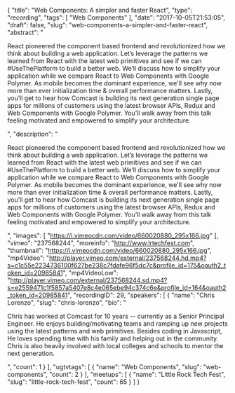 {
  "title": "Web Components: A simpler and faster React",
  "type": "recording",
  "tags": [
    "Web Components"
  ],
  "date": "2017-10-05T21:53:05",
  "draft": false,
  "slug": "web-components-a-simpler-and-faster-react",
  "abstract": "<p>React pioneered the component based frontend and revolutionized how we think about building a web application. Let’s leverage the patterns we learned from React with the latest web primitives and see if we can #UseThePlatform to build a better web. We’ll discuss how to simplify your application while we compare React to Web Components with Google Polymer. As mobile becomes the dominant experience, we'll see why now more than ever initialization time & overall performance matters. Lastly, you’ll get to hear how Comcast is building its next generation single page apps for millions of customers using the latest browser APIs, Redux and Web Components with Google Polymer. You’ll walk away from this talk feeling motivated and empowered to simplify your architecture.</p>",
  "description": "<p>React pioneered the component based frontend and revolutionized how we think about building a web application. Let’s leverage the patterns we learned from React with the latest web primitives and see if we can #UseThePlatform to build a better web. We’ll discuss how to simplify your application while we compare React to Web Components with Google Polymer. As mobile becomes the dominant experience, we'll see why now more than ever initialization time & overall performance matters. Lastly, you’ll get to hear how Comcast is building its next generation single page apps for millions of customers using the latest browser APIs, Redux and Web Components with Google Polymer. You’ll walk away from this talk feeling motivated and empowered to simplify your architecture.</p>",
  "images": [
    "https://i.vimeocdn.com/video/660020880_295x166.jpg"
  ],
  "vimeo": "237568244",
  "moreinfo": "http://www.lrtechfest.com",
  "thumbnail": "https://i.vimeocdn.com/video/660020880_295x166.jpg",
  "mp4Video": "http://player.vimeo.com/external/237568244.hd.mp4?s=c1c55e2234736100f627be238c7fdafe96f5dc7c&profile_id=175&oauth2_token_id=20985841",
  "mp4VideoLow": "http://player.vimeo.com/external/237568244.sd.mp4?s=e2559471c1f5857a5407e8c4e065ebe94c374c6e&profile_id=164&oauth2_token_id=20985841",
  "recordingID": 29,
  "speakers": [
    {
      "name": "Chris Lorenzo",
      "slug": "chris-lorenzo",
      "bio": "<p>Chris has worked at Comcast for 10 years -- currently as a Senior Principal Engineer. He enjoys building/motivating teams and ramping up new projects using the latest patterns and web primitives. Besides coding in Javascript, He loves spending time with his family and helping out in the community. Chris is also heavily involved with local colleges and schools to mentor the next generation.</p>",
      "count": 1
    }
  ],
  "ugtvtags": [
    {
      "name": "Web Components",
      "slug": "web-components",
      "count": 2
    }
  ],
  "meetups": [
    {
      "name": "Little Rock Tech Fest",
      "slug": "little-rock-tech-fest",
      "count": 65
    }
  ]
}